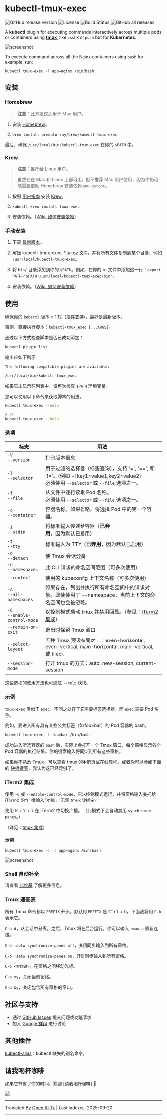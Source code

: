 # kubectl-tmux-exec

![GitHub release version](https://img.shields.io/github/v/release/predatorray/kubectl-tmux-exec)
![License](https://img.shields.io/github/license/predatorray/kubectl-tmux-exec)
![Build Status](https://img.shields.io/github/actions/workflow/status/predatorray/kubectl-tmux-exec/ci.yml?branch=master)
![GitHub all releases](https://img.shields.io/github/downloads/predatorray/kubectl-tmux-exec/total)

A **kubectl** plugin for executing commands interactively across multiple pods or containers using [**tmux**](https://github.com/tmux/tmux),
like `csshX` or `pssh` but for **Kubernetes**.

![screenshot](https://raw.githubusercontent.com/predatorray/kubectl-tmux-exec/master/../assets/screenshot.png?raw=true)

To execute command across all the Nginx containers using `bash` for example, run:

```sh
kubectl tmux-exec -l app=nginx /bin/bash
```
## 安装

### Homebrew

> **注意**：此方法仅适用于 Mac 用户。

1. 安装 [Homebrew](https://brew.sh/)。

2. `brew install predatorray/brew/kubectl-tmux-exec`

最后，确保 `/usr/local/bin/kubectl-tmux_exec` 在你的 `$PATH` 中。

### Krew

> **注意**：推荐给 Linux 用户。
> 
> 虽然它在 Mac 和 Linux 上都可用，但不推荐 Mac 用户使用，因为你仍可能需要借助 Homebrew 安装依赖 `gnu-getopt`。

1. 按照 [用户指南](https://krew.sigs.k8s.io/docs/user-guide/setup/install/) 安装 [Krew](https://krew.sigs.k8s.io/)。

2. `kubectl krew install tmux-exec`

3. 安装依赖。（[Wiki: 如何安装依赖](https://github.com/predatorray/kubectl-tmux-exec/wiki/How-to-Install-Dependencies)）

### 手动安装

1. 下载 [最新版本](https://github.com/predatorray/kubectl-tmux-exec/releases/latest)。

2. 解压 kubectl-tmux-exec-*.tar.gz 文件，并将所有文件复制到某个目录，例如 `/usr/local/kubectl-tmux-exec`。

3. 将 `bin/` 目录添加到你的 `$PATH`。例如，在你的 rc 文件中添加这一行：`export PATH="$PATH:/usr/local/kubectl-tmux-exec/bin"`。

4. 安装依赖。（[Wiki: 如何安装依赖](https://github.com/predatorray/kubectl-tmux-exec/wiki/How-to-Install-Dependencies)）

## 使用

确保你的 `kubectl` 版本 ≥ 1.12（[插件支持]），最好是最新版本。

否则，直接执行脚本：`kubectl-tmux_exec [...ARGS]`。


通过以下方式检查脚本是否已成功添加：

```sh
kubectl plugin list
```
输出应如下所示


```txt
The following compatible plugins are available:

/usr/local/bin/kubectl-tmux_exec
```

如果它未显示在列表中，请再次检查 `$PATH` 环境变量。

您可以使用以下命令来获取脚本的用法。

```sh
kubectl tmux-exec --help

# or
kubectl-tmux_exec --help
```
### 选项

| 标志                            | 用法                                                                                                                                                       |
|---------------------------------|-------------------------------------------------------------------------------------------------------------------------------------------------------------|
| `-V`<br>`--version`             | 打印版本信息                                                                                                                               |
| `-l`<br>`--selector`            | 用于过滤的选择器（标签查询），支持 '=', '==', 和 '!='。(例如 -l key1=value1,key2=value2)<br>必须使用 `--selector` 或 `--file` 选项之一。 |
| `-f`<br>`--file`                | 从文件中逐行读取 Pod 名称。<br>必须使用 `--selector` 或 `--file` 选项之一。                                                            |
| `-c`<br>`--container`           | 容器名称。如果省略，将选择 Pod 中的第一个容器。                                                                                   |
| `-i`<br>`--stdin`               | 将标准输入传递给容器（**已弃用**，因为默认已启用）                                                                                 |
| `-t`<br>`--tty`                 | 标准输入为 TTY（**已弃用**，因为默认已启用）                                                                                              |
| `-d`<br>`--detach`              | 使 Tmux 会话分离                                                                                                                              |
| `-n`<br>`--namespace=`          | 此 CLI 请求的命名空间范围（可多次使用）                                                                                    |
| `--context`                     | 使用的 kubeconfig 上下文名称（可多次使用）                                                                                   |
| `-A`<br>`--all-namespaces`      | 如果存在，列出并执行所有命名空间中的请求对象。即使使用了 --namespace，当前上下文的命名空间也会被忽略。     |
| `-C`<br>`--enable-control-mode` | 以控制模式启动 tmux 并禁用回显。（参见：[iTerm2 集成](#iterm2-integration)）                                                           |
| `--remain-on-exit`              | 退出时保留 Tmux 窗口                                                                                                                                  |
| `--select-layout`               | 五种 Tmux 预设布局之一：even-horizontal, even-vertical, main-horizontal, main-vertical, 或 tiled。                                              |
| `--session-mode`                | 打开 tmux 的方式：auto, new-session, current-session                                                                                                    |

这些选项的使用方法也可通过 `--help` 获取。

### 示例

`tmux-exec` 类似于 `exec`，不同之处在于它需要标签选择器，而 `exec` 需要 Pod 名称。

例如，要进入所有具有某些公共标签（如 foo=bar）的 Pod 容器的 bash。


```sh
kubectl tmux-exec -l foo=bar /bin/bash
```
成功进入所选容器的 `bash` 后，实际上会打开一个 Tmux 窗口，每个窗格显示各个 Pod 容器的执行结果。你的键盘输入将同步到所有这些窗格。

如果你不熟悉 Tmux，可以查看 tmux 的手册页或在线教程。或者你可以参阅下面的 [快捷键表](#tmux-cheatsheet)，我认为这已经足够了。

### iTerm2 集成

使用 `-C` 或 `--enable-control-mode`，它以控制模式运行，并将窗格输入委托给 [iTerm2] 的“广播输入”功能，
无需 tmux 键绑定。

使用 <kbd>⌘</kbd> + <kbd>⌥</kbd> + <kbd>i</kbd> 在 iTerm2 中切换广播。 （此模式下会自动禁用 `synchronize-panes`。）

（详见：[tmux 集成](https://iterm2.com/documentation-tmux-integration.html)）

#### 示例


```sh
kubectl tmux-exec -C -l app=nginx /bin/bash
```

![screenshot](https://raw.githubusercontent.com/predatorray/kubectl-tmux-exec/master/../assets/screenshot-iterm2-integration.png?raw=true)

### Shell 自动补全

请查看 [此维基](https://github.com/predatorray/kubectl-tmux-exec/wiki/Shell-Auto-completion) 了解更多信息。

### Tmux 速查表

所有 Tmux 命令都以 `PREFIX` 开头。默认的 `PREFIX` 是 <kbd>Ctrl</kbd> + <kbd>b</kbd>。下面我将用 `C-b` 表示它。

`C-b d`，从会话中分离。之后，Tmux 将在后台运行。你可以输入 `tmux a` 重新连接。

`C-b :setw synchronize-panes off`，关闭同步输入到所有窗格。

`C-b :setw synchronize-panes on`，开启同步输入到所有窗格。

`C-b <方向键>`，在窗格之间移动光标。

`C-b xy`，关闭当前窗格。

`C-b &y`，关闭包含所有窗格的窗口。

## 社区与支持

- 通过 [GitHub Issues]((https://github.com/predatorray/kubectl-tmux-exec/issues/new)) 提交问题或功能请求
- 加入 [Google 群组](https://groups.google.com/g/kubectl-tmux-exec) 进行讨论

## 其他插件

[kubectl-alias](https://github.com/predatorray/kubectl-alias)：kubectl 缺失的别名命令。

## 请我喝杯咖啡

如果它节省了你的时间，欢迎 [请我喝杯咖啡] 🙌

[![](https://www.buymeacoffee.com/assets/img/custom_images/orange_img.png)][buy me a coffee]

[buy me a coffee]: https://buymeacoffee.com/predatorray
[iTerm2]: https://iterm2.com/index.html
[插件支持]: https://kubernetes.io/docs/tasks/extend-kubectl/kubectl-plugins/


---

Tranlated By [Open Ai Tx](https://github.com/OpenAiTx/OpenAiTx) | Last indexed: 2025-09-20

---